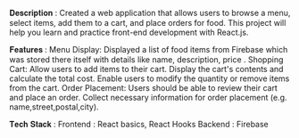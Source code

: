 𝐃𝐞𝐬𝐜𝐫𝐢𝐩𝐭𝐢𝐨𝐧 : Created a web application that allows users to browse a menu, select items, add them to a cart, and place orders for food. This project will help you learn and practice front-end development with React.js.

𝐅𝐞𝐚𝐭𝐮𝐫𝐞𝐬 : Menu Display: Displayed a list of food items from Firebase which was stored there itself with details like name, description, price . Shopping Cart: Allow users to add items to their cart. Display the cart's contents and calculate the total cost. Enable users to modify the quantity or remove items from the cart. Order Placement: Users should be able to review their cart and place an order. Collect necessary information for order placement (e.g. name,street,postal,city).

𝐓𝐞𝐜𝐡 𝐒𝐭𝐚𝐜𝐤 : Frontend : React basics, React Hooks Backend : Firebase
